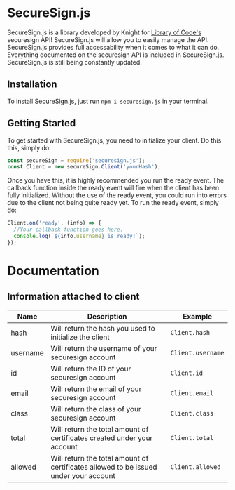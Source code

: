 # SecureSign.js
SecureSign.js is a library developed by Knight for [Library of Code's](https://www.libraryofcode.us/) securesign API! SecureSign.js will allow you to easily manage the API. SecureSign.js provides full accessability when it comes to what it can do. Everything documented on the securesign API is included in SecureSign.js. SecureSign.js is still being constantly updated.

## Installation

To install SecureSign.js, just run `npm i securesign.js` in your terminal.

## Getting Started

To get started with SecureSign.js, you need to initialize your client. Do this this, simply do:

```javascript
const secureSign = require('securesign.js');
const Client = new secureSign.Client('yourHash');
```

Once you have this, it is highly recommended you run the ready event. The callback function inside the ready event will fire when the client has been fully initialized. Without the use of the ready event, you could run into errors due to the client not being quite ready yet. To run the ready event, simply do:

```javascript
Client.on('ready', (info) => {
  //Your callback function goes here.
  console.log(`${info.username} is ready!`);
});
```

# Documentation

## Information attached to client

Name | Description | Example
---- | ----------- | -------
hash | Will return the hash you used to initialize the client | `Client.hash`
username | Will return the username of your securesign account | `Client.username`
id | Will return the ID of your securesign account | `Client.id`
email | Will return the email of your securesign account | `Client.email`
class | Will return the class of your securesign account | `Client.class`
total | Will return the total amount of certificates created under your account | `Client.total`
allowed | Will return the total amount of certificates allowed to be issued under your account | `Client.allowed`

